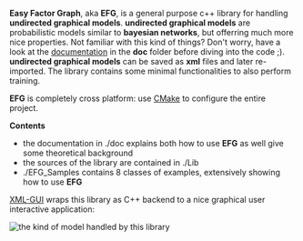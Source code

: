 **Easy Factor Graph**, aka **EFG**, is a general purpose c++ library for handling **undirected graphical models**.
**undirected graphical models** are probabilistic models similar to **bayesian networks**, but offerring much more nice 
properties. Not familiar with this kind of things? Don't worry, have a look at the [documentation](https://github.com/andreacasalino/Easy-Factor-Graph/blob/master/doc/EFG.pdf) in the **doc** folder
before diving into the code ;).
**undirected graphical models** can be saved as **xml** files and later re-imported.
The library contains some minimal functionalities to also perform training.

**EFG** is completely cross platform: use [CMake](https://cmake.org) to configure the entire project.

**Contents**

 * the documentation in ./doc explains both how to use **EFG** as well give some theoretical background 
 * the sources of the library are contained in ./Lib
 * ./EFG_Samples contains 8 classes of examples, extensively showing how to use **EFG**

[XML-GUI](https://github.com/andreacasalino/XML-GUI) wraps this library as C++ backend to a nice graphical user interactive application:

![the kind of model handled by this library](https://github.com/andreacasalino/Easy-Factor-Graph/tree/master/img/img1.png)


